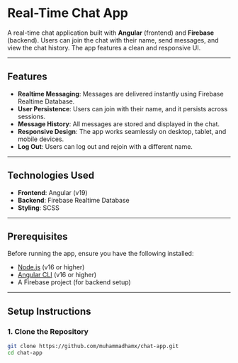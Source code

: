 # Real-Time Chat App

A real-time chat application built with **Angular** (frontend) and **Firebase** (backend). Users can join the chat with their name, send messages, and view the chat history. The app features a clean and responsive UI.

---

## Features

- **Realtime Messaging**: Messages are delivered instantly using Firebase Realtime Database.
- **User Persistence**: Users can join with their name, and it persists across sessions.
- **Message History**: All messages are stored and displayed in the chat.
- **Responsive Design**: The app works seamlessly on desktop, tablet, and mobile devices.
- **Log Out**: Users can log out and rejoin with a different name.

---

## Technologies Used

- **Frontend**: Angular (v19)
- **Backend**: Firebase Realtime Database
- **Styling**: SCSS

---

## Prerequisites

Before running the app, ensure you have the following installed:

- [Node.js](https://nodejs.org/) (v16 or higher)
- [Angular CLI](https://angular.io/cli) (v16 or higher)
- A Firebase project (for backend setup)

---

## Setup Instructions

### 1. Clone the Repository

```bash
git clone https://github.com/muhammadhamx/chat-app.git
cd chat-app
